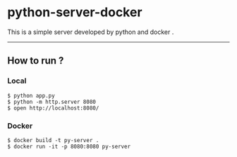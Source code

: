 # python-server-docker
This is a simple server developed by python and docker .

---

## How to run ?

### Local

```
$ python app.py
$ python -m http.server 8080
$ open http://localhost:8080/
```

### Docker

```
$ docker build -t py-server .
$ docker run -it -p 8080:8080 py-server
```
